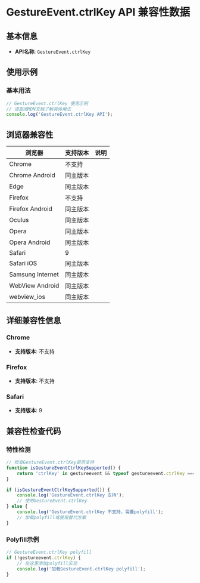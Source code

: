 # GestureEvent.ctrlKey API 兼容性数据

## 基本信息

- **API名称**: `GestureEvent.ctrlKey`

## 使用示例

### 基本用法

```javascript
// GestureEvent.ctrlKey 使用示例
// 请查阅MDN文档了解具体用法
console.log('GestureEvent.ctrlKey API');
```

## 浏览器兼容性

| 浏览器 | 支持版本 | 说明 |
|--------|----------|------|
| Chrome | 不支持 |  |
| Chrome Android | 同主版本 |  |
| Edge | 同主版本 |  |
| Firefox | 不支持 |  |
| Firefox Android | 同主版本 |  |
| Oculus | 同主版本 |  |
| Opera | 同主版本 |  |
| Opera Android | 同主版本 |  |
| Safari | 9 |  |
| Safari iOS | 同主版本 |  |
| Samsung Internet | 同主版本 |  |
| WebView Android | 同主版本 |  |
| webview_ios | 同主版本 |  |

## 详细兼容性信息

### Chrome

- **支持版本**: 不支持

### Firefox

- **支持版本**: 不支持

### Safari

- **支持版本**: 9

## 兼容性检查代码

### 特性检测

```javascript
// 检查GestureEvent.ctrlKey是否支持
function isGestureEventCtrlKeySupported() {
    return 'ctrlKey' in gestureevent && typeof gestureevent.ctrlKey === 'function';
}

if (isGestureEventCtrlKeySupported()) {
    console.log('GestureEvent.ctrlKey 支持');
    // 使用GestureEvent.ctrlKey
} else {
    console.log('GestureEvent.ctrlKey 不支持，需要polyfill');
    // 加载polyfill或使用替代方案
}
```

### Polyfill示例

```javascript
// GestureEvent.ctrlKey polyfill
if (!gestureevent.ctrlKey) {
    // 在这里添加polyfill实现
    console.log('加载GestureEvent.ctrlKey polyfill');
}
```

